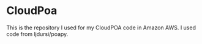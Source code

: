 # CloudPoa

This is the repository I used for my CloudPOA code in Amazon AWS. I used code from ljdursi/poapy. 
